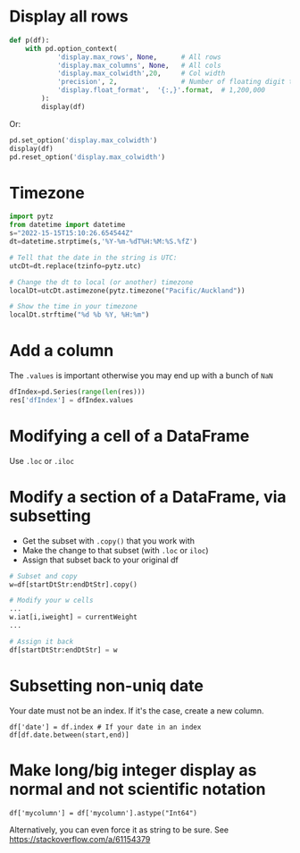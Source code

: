 # Display all rows
```python
def p(df):
    with pd.option_context(
            'display.max_rows', None,      # All rows
            'display.max_columns', None,   # All cols
            'display.max_colwidth',20,     # Col width
            'precision', 2,                # Number of floating digit to display
            'display.float_format',  '{:,}'.format,  # 1,200,000
        ):
        display(df)
```

Or:
```python
pd.set_option('display.max_colwidth')
display(df)
pd.reset_option('display.max_colwidth')
```

# Timezone
```python
import pytz
from datetime import datetime 
s="2022-15-15T15:10:26.654544Z"
dt=datetime.strptime(s,'%Y-%m-%dT%H:%M:%S.%fZ')

# Tell that the date in the string is UTC:
utcDt=dt.replace(tzinfo=pytz.utc)

# Change the dt to local (or another) timezone
localDt=utcDt.astimezone(pytz.timezone("Pacific/Auckland"))

# Show the time in your timezone
localDt.strftime("%d %b %Y, %H:%m")

```


# Add a column
The `.values` is important otherwise you may end up with a bunch of `NaN`
```python
dfIndex=pd.Series(range(len(res)))
res['dfIndex'] = dfIndex.values  
```

# Modifying a cell of a DataFrame
Use `.loc` or `.iloc`

# Modify a section of a DataFrame, via subsetting
* Get the subset with `.copy()` that you work with
* Make the change to that subset (with `.loc` or `iloc`)
* Assign that subset back to your original df 

```python
# Subset and copy
w=df[startDtStr:endDtStr].copy()

# Modify your w cells
...
w.iat[i,iweight] = currentWeight
...

# Assign it back
df[startDtStr:endDtStr] = w

```

# Subsetting non-uniq date
Your date must not be an index. If it's the case, create a new column.
```
df['date'] = df.index # If your date in an index
df[df.date.between(start,end)]
```

# Make long/big integer display as normal and not scientific notation
```
df['mycolumn'] = df['mycolumn'].astype("Int64")
```
Alternatively, you can even force it as string to be sure. See https://stackoverflow.com/a/61154379
